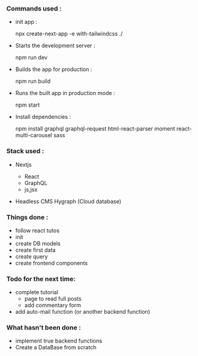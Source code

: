### Commands used :

 - init app : 
 
    npx create-next-app -e with-tailwindcss ./

 - Starts the development server :
 
    npm run dev  

 - Builds the app for production :

    npm run build

 - Runs the built app in production mode :

    npm start

- Install dependencies :

    npm install graphql graphql-request html-react-parser moment react-multi-carousel sass

### Stack used :
 - Nextjs 
   - React
   - GraphQL
   - js,jsx

 - Headless CMS Hygraph (Cloud database)


### Things done :
 - follow react tutos
 - init
 - create DB models
 - create first data
 - create query
 - create frontend components

### Todo for the next time:
 - complete tutorial
   - page to read full posts
   - add commentary form
 - add auto-mail function (or another backend function)

 ### What hasn't been done :
 - implement true backend functions
 - Create a DataBase from scratch

